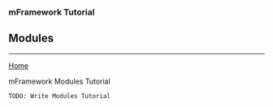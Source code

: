 ### mFramework Tutorial
## Modules
----

[Home](/mFramework2)

mFramework Modules Tutorial

    TODO: Write Modules Tutorial